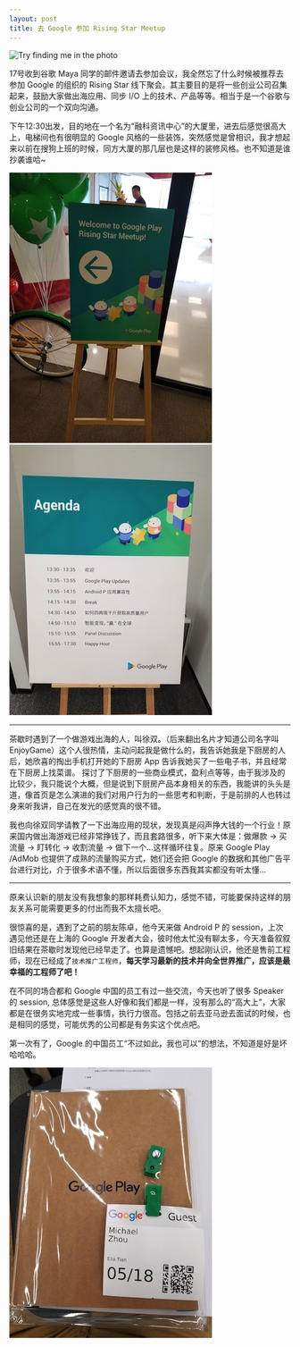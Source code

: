 ```yaml
---
layout: post
title: 去 Google 参加 Rising Star Meetup
---
```


![Try finding me in the photo](https://i.loli.net/2019/07/02/5d1b082ba07f347014.jpg)


17号收到谷歌 Maya 同学的邮件邀请去参加会议，我全然忘了什么时候被推荐去参加 Google 的组织的 Rising Star 线下聚会。其主要目的是将一些创业公司召集起来，鼓励大家做出海应用、同步 I/O 上的技术、产品等等。相当于是一个谷歌与创业公司的一个双向沟通。

下午12:30出发，目的地在一个名为“融科资讯中心”的大厦里，进去后感觉很高大上，电梯间也有很明显的 Google 风格的一些装饰，突然感觉是曾相识，我才想起来以前在搜狗上班的时候，同方大厦的那几层也是这样的装修风格。也不知道是谁抄袭谁哈~

![Guide](../images//15270918175606.jpg)
![Agenda](../images//15270918353294.jpg)


---

茶歇时遇到了一个做游戏出海的人，叫徐双。（后来翻出名片才知道公司名字叫 EnjoyGame）这个人很热情，主动问起我是做什么的，我告诉她我是下厨房的人后，她欣喜的掏出手机打开她的下厨房 App 告诉我她买了一些电子书，并且经常在下厨房上找菜谱。
探讨了下厨房的一些商业模式，盈利点等等，由于我涉及的比较少，我只能说个大概，但是说到下厨房产品本身相关的东西，我能讲的头头是道，像首页是怎么演进的我们对用户行为的一些思考和判断，于是前排的人也转过身来听我讲，自己在发光的感觉真的很不错。

我也向徐双同学请教了一下出海应用的现状，发现真是闷声挣大钱的一个行业！原来国内做出海游戏已经非常挣钱了，而且套路很多，听下来大体是：做爆款 -> 买流量 -> 盯转化 -> 收割流量 -> 做下一个...这样循环往复。原来 Google Play /AdMob 也提供了成熟的流量购买方式，她们还会把 Google 的数据和其他广告平台进行对比，介于很多术语不懂，所以后面很多东西我其实都没有听太懂...

---

原来认识新的朋友没有我想象的那样耗费认知力，感觉不错，可能要保持这样的朋友关系可能需要更多的付出而我不太擅长吧。

很惊喜的是，遇到了之前的朋友陈卓，他今天来做 Android P 的 session，上次遇见他还是在上海的 Google 开发者大会，彼时他太忙没有聊太多，今天准备叙叙旧结果在茶歇时发现他已经早走了。也算是遗憾吧。想起刚认识，他还是售前工程师，现在已经成了`技术推广工程师`，**每天学习最新的技术并向全世界推广，应该是最幸福的工程师了吧！**

在不同的场合都和 Google 中国的员工有过一些交流，今天也听了很多 Speaker 的 session, 总体感觉是这些人好像和我们都是一样，没有那么的“高大上”，大家都是在很务实地完成一些事情，执行力很高。包括之前去亚马逊去面试的时候，也是相同的感觉，可能优秀的公司都是有务实这个优点吧。

第一次有了，Google 的中国员工“不过如此，我也可以”的想法，不知道是好是坏哈哈哈。


![](../images//15270918735953.jpg)


